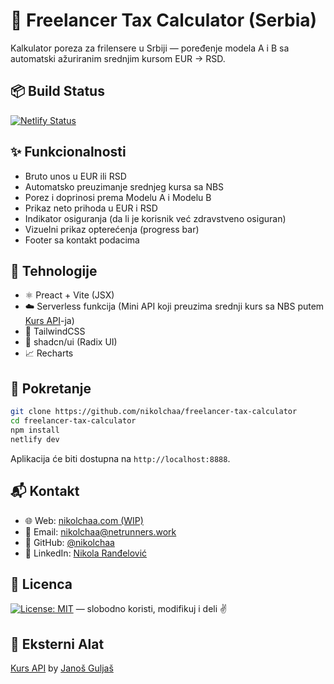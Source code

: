 # 💸 Freelancer Tax Calculator (Serbia)

Kalkulator poreza za frilensere u Srbiji — poređenje modela A i B sa automatski ažuriranim srednjim kursom EUR → RSD.

## 📦 Build Status

[![Netlify Status](https://api.netlify.com/api/v1/badges/2c7685f4-0805-4874-8dd1-77de463b27af/deploy-status)](https://kalkulator-poreza.netlify.app)

## ✨ Funkcionalnosti

- Bruto unos u EUR ili RSD
- Automatsko preuzimanje srednjeg kursa sa NBS
- Porez i doprinosi prema Modelu A i Modelu B
- Prikaz neto prihoda u EUR i RSD
- Indikator osiguranja (da li je korisnik već zdravstveno osiguran)
- Vizuelni prikaz opterećenja (progress bar)
- Footer sa kontakt podacima

## 🔧 Tehnologije

- ⚛️ Preact + Vite (JSX)
- ☁️ Serverless funkcija (Mini API koji preuzima srednji kurs sa NBS putem [Kurs API](https://kurs.resenje.org/doc/)-ja)
- 🎨 TailwindCSS
- 🧩 shadcn/ui (Radix UI)
- 📈 Recharts

## 🚀 Pokretanje

```bash
git clone https://github.com/nikolchaa/freelancer-tax-calculator
cd freelancer-tax-calculator
npm install
netlify dev
```

Aplikacija će biti dostupna na `http://localhost:8888`.

## 📬 Kontakt

- 🌐 Web: [nikolchaa.com (WIP)](https://nikolchaa.com)
- 📧 Email: [nikolchaa@netrunners.work](mailto:nikolchaa@netrunners.work)
- 🐙 GitHub: [@nikolchaa](https://github.com/nikolchaa)
- 💼 LinkedIn: [Nikola Ranđelović](https://www.linkedin.com/in/nikolchaa)

## 🪪 Licenca

[![License: MIT](https://img.shields.io/badge/License-MIT-green.svg)](./LICENSE) — slobodno koristi, modifikuj i deli ✌️

## 🔨 Eksterni Alat

[Kurs API](https://kurs.resenje.org/doc/) by [Janoš Guljaš](https://resenje.org/)
